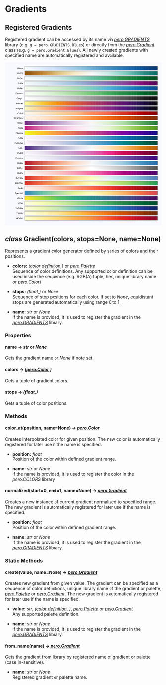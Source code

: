 # Gradients


## Registered Gradients

Registered gradient can be accessed by its name via *[pero.GRADIENTS](gradient.md)* library (e.g. `g =
pero.GRADIENTS.Blues`) or directly from the *[pero.Gradient](gradient.md)* class (e.g. `g = pero.Gradient.Blues`). All
newly created gradients with specified name are automatically registered and available.

![Registered gradients](images/gradients.svg)


## *class* Gradient(colors, stops=None, name=None)

Represents a gradient color generator defined by series of colors and their positions.

- **colors:** *([color definition](color.md),)* or *[pero.Palette](palette.md)*  
  Sequence of color definitions. Any supported color definition can be used inside the sequence (e.g. RGB(A) tuple, hex,
  unique library name or *[pero.Color](color.md)*)

- **stops:** *(float,)* or *None*  
  Sequence of stop positions for each color. If set to *None*, equidistant stops are generated automatically using range
  0 to 1.

- **name:** *str* or *None*  
  If the name is provided, it is used to register the gradient in the *[pero.GRADIENTS](gradient.md)* library.


### Properties


#### name -> *str* or *None*
Gets the gradient name or *None* if note set.

#### colors -> *([pero.Color](color.md),)*
Gets a tuple of gradient colors.

#### stops -> *(float,)*
Gets a tuple of color positions.


### Methods


#### color_at(position, name=None) -> *[pero.Color](color.md)*
Creates interpolated color for given position. The new color is automatically registered for later use if the name is
specified.

- **position:** *float*  
  Position of the color within defined gradient range.
 
- **name:** *str* or *None*  
  If the name is provided, it is used to register the color in the *pero.COLORS* library.


#### normalized(start=0, end=1, name=None) -> *[pero.Gradient](gradient.md)*
Creates a new instance of current gradient normalized to specified range. The new gradient is automatically registered
for later use if the name is specified.

- **position:** *float*  
  Position of the color within defined gradient range.
 
- **name:** *str* or *None*  
  If the name is provided, it is used to register the gradient in the *[pero.GRADIENTS](gradient.md)* library.


### Static Methods


#### create(value, name=None) -> *[pero.Gradient](gradient.md)*
Creates new gradient from given value. The gradient can be specified as a sequence of color definitions, unique library
name of the gradient or palette, *[pero.Palette](palette.md)* or *[pero.Gradient](gradient.md)*. The new gradient is
automatically registered for later use if the name is specified.

- **value:** *str*, *([color definition](color.md), )*, *[pero.Palette](palette.md)* or *[pero.Gradient](gradient.md)*  
  Any supported palette definition.
 
- **name:** *str* or *None*  
  If the name is provided, it is used to register the gradient in the *[pero.GRADIENTS](gradient.md)* library.


#### from_name(name) -> *[pero.Gradient](gradient.md)*
Gets the gradient from library by registered name of gradient or palette (case in-sensitive).
 
- **name:** *str* or *None*  
  Registered gradient or palette name.